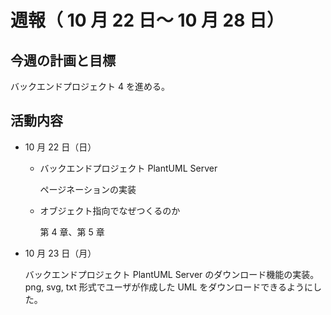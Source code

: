 # 週報（ 10 月 22 日～ 10 月 28 日）

## 今週の計画と目標

バックエンドプロジェクト 4 を進める。

## 活動内容

- 10 月 22 日（日）

  - バックエンドプロジェクト PlantUML Server

    ページネーションの実装

  - オブジェクト指向でなぜつくるのか

    第 4 章、第 5 章

- 10 月 23 日（月）

  バックエンドプロジェクト PlantUML Server のダウンロード機能の実装。  
  png, svg, txt 形式でユーザが作成した UML をダウンロードできるようにした。
